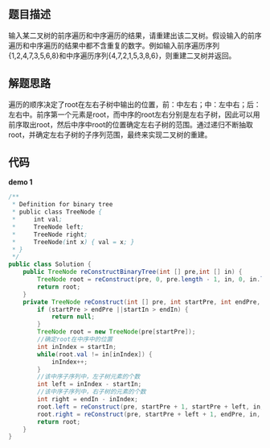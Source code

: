 ## 题目描述

输入某二叉树的前序遍历和中序遍历的结果，请重建出该二叉树。假设输入的前序遍历和中序遍历的结果中都不含重复的数字。例如输入前序遍历序列{1,2,4,7,3,5,6,8}和中序遍历序列{4,7,2,1,5,3,8,6}，则重建二叉树并返回。

## 解题思路

遍历的顺序决定了root在左右子树中输出的位置，前：中左右；中：左中右；后：左右中。前序第一个元素是root，而中序的root左右分别是左右子树，因此可以用前序取出root，然后中序中root的位置确定左右子树的范围。通过递归不断抽取root，并确定左右子树的子序列范围，最终来实现二叉树的重建。

## 代码

**demo 1**

```java
/**
 * Definition for binary tree
 * public class TreeNode {
 *     int val;
 *     TreeNode left;
 *     TreeNode right;
 *     TreeNode(int x) { val = x; }
 * }
 */
public class Solution {
    public TreeNode reConstructBinaryTree(int [] pre,int [] in) {
        TreeNode root = reConstruct(pre, 0, pre.length - 1, in, 0, in.length - 1);
        return root;
    }
    private TreeNode reConstruct(int [] pre, int startPre, int endPre, int [] in, int startIn, int endIn) {
        if (startPre > endPre ||startIn > endIn) {
        	return null;
        }
        TreeNode root = new TreeNode(pre[startPre]);
        //确定root在中序中的位置
        int inIndex = startIn;
        while(root.val != in[inIndex]) {
            inIndex++;
        }
        //该中序子序列中，左子树元素的个数
        int left = inIndex - startIn;
        //该中序子序列中，右子树的元素的个数
        int right = endIn - inIndex;
        root.left = reConstruct(pre, startPre + 1, startPre + left, in, startIn, inIndex - 1);
        root.right = reConstruct(pre, startPre + left + 1, endPre, in, inIndex + 1, endIn);
        return root;
    }
}
```

